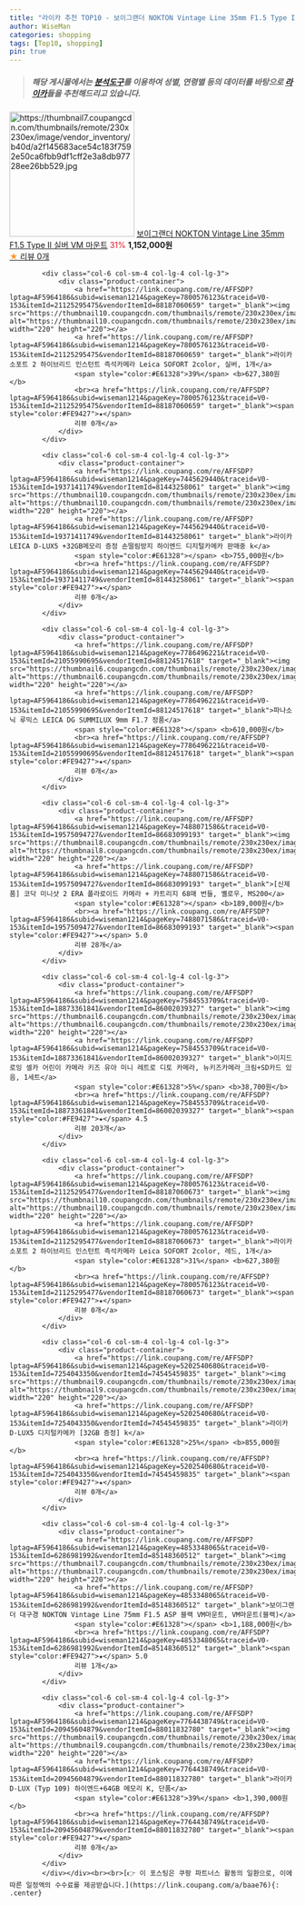```yaml
---
title: "라이카 추천 TOP10 - 보이그랜더 NOKTON Vintage Line 35mm F1.5 Type II 실버 VM 마운트"
author: WiseMan
categories: shopping
tags: [Top10, shopping]
pin: true
---
```


> ##### 해당 게시물에서는 [**분석도구**](https://itemscout.io/)를 이용하여 **성별**, **연령별** 등의 데이터를 바탕으로 [**라이카**](https://link.coupang.com/a/baae76)들을 추천해드리고 있습니다.
<div class="container"><div class="row">
            <div class="col-6 col-sm-4 col-lg-4 col-lg-3">
                <div class="product-container">
                    <a href="https://link.coupang.com/re/AFFSDP?lptag=AF5964186&subid=wiseman1214&pageKey=7360861873&traceid=V0-153&itemId=18963730996&vendorItemId=87020953517" target="_blank"><img src="https://thumbnail7.coupangcdn.com/thumbnails/remote/230x230ex/image/vendor_inventory/b40d/a2f145683ace54c183f7592e50ca6fbb9df1cff2e3a8db97728ee26bb529.jpg" alt="https://thumbnail7.coupangcdn.com/thumbnails/remote/230x230ex/image/vendor_inventory/b40d/a2f145683ace54c183f7592e50ca6fbb9df1cff2e3a8db97728ee26bb529.jpg" width="220" height="220"></a>
                    <a href="https://link.coupang.com/re/AFFSDP?lptag=AF5964186&subid=wiseman1214&pageKey=7360861873&traceid=V0-153&itemId=18963730996&vendorItemId=87020953517" target="_blank">보이그랜더 NOKTON Vintage Line 35mm F1.5 Type II 실버 VM 마운트</a>
                    <span style="color:#E61328">31%</span> <b>1,152,000원</b>
                    <br><a href="https://link.coupang.com/re/AFFSDP?lptag=AF5964186&subid=wiseman1214&pageKey=7360861873&traceid=V0-153&itemId=18963730996&vendorItemId=87020953517" target="_blank"><span style="color:#FE9427">★</span> 
                    리뷰 0개</a>
                </div>
            </div>
            
            <div class="col-6 col-sm-4 col-lg-4 col-lg-3">
                <div class="product-container">
                    <a href="https://link.coupang.com/re/AFFSDP?lptag=AF5964186&subid=wiseman1214&pageKey=7800576123&traceid=V0-153&itemId=21125295475&vendorItemId=88187060659" target="_blank"><img src="https://thumbnail10.coupangcdn.com/thumbnails/remote/230x230ex/image/vendor_inventory/0fbc/930e584d179fed5f5140dbc2dfac16f5e04090e2c5ebb49449613030a20b.jpg" alt="https://thumbnail10.coupangcdn.com/thumbnails/remote/230x230ex/image/vendor_inventory/0fbc/930e584d179fed5f5140dbc2dfac16f5e04090e2c5ebb49449613030a20b.jpg" width="220" height="220"></a>
                    <a href="https://link.coupang.com/re/AFFSDP?lptag=AF5964186&subid=wiseman1214&pageKey=7800576123&traceid=V0-153&itemId=21125295475&vendorItemId=88187060659" target="_blank">라이카 소포트 2 하이브리드 인스턴트 즉석카메라 Leica SOFORT 2color, 실버, 1개</a>
                    <span style="color:#E61328">39%</span> <b>627,380원</b>
                    <br><a href="https://link.coupang.com/re/AFFSDP?lptag=AF5964186&subid=wiseman1214&pageKey=7800576123&traceid=V0-153&itemId=21125295475&vendorItemId=88187060659" target="_blank"><span style="color:#FE9427">★</span> 
                    리뷰 0개</a>
                </div>
            </div>
            
            <div class="col-6 col-sm-4 col-lg-4 col-lg-3">
                <div class="product-container">
                    <a href="https://link.coupang.com/re/AFFSDP?lptag=AF5964186&subid=wiseman1214&pageKey=7445629440&traceid=V0-153&itemId=19371411749&vendorItemId=81443258061" target="_blank"><img src="https://thumbnail10.coupangcdn.com/thumbnails/remote/230x230ex/image/vendor_inventory/ec1c/3bbf134b6b3c0b7b2ff5831d554ea42a78d560aeb286d598ca09d2e353f6.jpeg" alt="https://thumbnail10.coupangcdn.com/thumbnails/remote/230x230ex/image/vendor_inventory/ec1c/3bbf134b6b3c0b7b2ff5831d554ea42a78d560aeb286d598ca09d2e353f6.jpeg" width="220" height="220"></a>
                    <a href="https://link.coupang.com/re/AFFSDP?lptag=AF5964186&subid=wiseman1214&pageKey=7445629440&traceid=V0-153&itemId=19371411749&vendorItemId=81443258061" target="_blank">라이카 LEICA D-LUX5 +32GB메모리 증정 손떨림방지 하이엔드 디지털카메카 판매중 k</a>
                    <span style="color:#E61328"></span> <b>755,000원</b>
                    <br><a href="https://link.coupang.com/re/AFFSDP?lptag=AF5964186&subid=wiseman1214&pageKey=7445629440&traceid=V0-153&itemId=19371411749&vendorItemId=81443258061" target="_blank"><span style="color:#FE9427">★</span> 
                    리뷰 0개</a>
                </div>
            </div>
            
            <div class="col-6 col-sm-4 col-lg-4 col-lg-3">
                <div class="product-container">
                    <a href="https://link.coupang.com/re/AFFSDP?lptag=AF5964186&subid=wiseman1214&pageKey=7786496221&traceid=V0-153&itemId=21055990695&vendorItemId=88124517618" target="_blank"><img src="https://thumbnail6.coupangcdn.com/thumbnails/remote/230x230ex/image/vendor_inventory/2679/0d28b61f2469408cfe75fb8e2f08a16efe3503371d5702d2d71f582c7440.jpg" alt="https://thumbnail6.coupangcdn.com/thumbnails/remote/230x230ex/image/vendor_inventory/2679/0d28b61f2469408cfe75fb8e2f08a16efe3503371d5702d2d71f582c7440.jpg" width="220" height="220"></a>
                    <a href="https://link.coupang.com/re/AFFSDP?lptag=AF5964186&subid=wiseman1214&pageKey=7786496221&traceid=V0-153&itemId=21055990695&vendorItemId=88124517618" target="_blank">파나소닉 루믹스 LEICA DG SUMMILUX 9mm F1.7 정품</a>
                    <span style="color:#E61328"></span> <b>610,000원</b>
                    <br><a href="https://link.coupang.com/re/AFFSDP?lptag=AF5964186&subid=wiseman1214&pageKey=7786496221&traceid=V0-153&itemId=21055990695&vendorItemId=88124517618" target="_blank"><span style="color:#FE9427">★</span> 
                    리뷰 0개</a>
                </div>
            </div>
            
            <div class="col-6 col-sm-4 col-lg-4 col-lg-3">
                <div class="product-container">
                    <a href="https://link.coupang.com/re/AFFSDP?lptag=AF5964186&subid=wiseman1214&pageKey=7488071586&traceid=V0-153&itemId=19575094727&vendorItemId=86683099193" target="_blank"><img src="https://thumbnail8.coupangcdn.com/thumbnails/remote/230x230ex/image/vendor_inventory/7a61/58a14ac4ad315c254c49a09abc3f62db5ab473267f8b99633669932a656f.png" alt="https://thumbnail8.coupangcdn.com/thumbnails/remote/230x230ex/image/vendor_inventory/7a61/58a14ac4ad315c254c49a09abc3f62db5ab473267f8b99633669932a656f.png" width="220" height="220"></a>
                    <a href="https://link.coupang.com/re/AFFSDP?lptag=AF5964186&subid=wiseman1214&pageKey=7488071586&traceid=V0-153&itemId=19575094727&vendorItemId=86683099193" target="_blank">[신제품] 코닥 미니샷 2 ERA 폴라로이드 카메라 + 카트리지 68매 번들, 옐로우, MS200</a>
                    <span style="color:#E61328"></span> <b>189,000원</b>
                    <br><a href="https://link.coupang.com/re/AFFSDP?lptag=AF5964186&subid=wiseman1214&pageKey=7488071586&traceid=V0-153&itemId=19575094727&vendorItemId=86683099193" target="_blank"><span style="color:#FE9427">★</span> 5.0
                    리뷰 28개</a>
                </div>
            </div>
            
            <div class="col-6 col-sm-4 col-lg-4 col-lg-3">
                <div class="product-container">
                    <a href="https://link.coupang.com/re/AFFSDP?lptag=AF5964186&subid=wiseman1214&pageKey=7584553709&traceid=V0-153&itemId=18873361841&vendorItemId=86002039327" target="_blank"><img src="https://thumbnail6.coupangcdn.com/thumbnails/remote/230x230ex/image/vendor_inventory/52af/3936ad48aa88494483bccb96d7edab7389784cc895ebc9198c0667e67241.jpg" alt="https://thumbnail6.coupangcdn.com/thumbnails/remote/230x230ex/image/vendor_inventory/52af/3936ad48aa88494483bccb96d7edab7389784cc895ebc9198c0667e67241.jpg" width="220" height="220"></a>
                    <a href="https://link.coupang.com/re/AFFSDP?lptag=AF5964186&subid=wiseman1214&pageKey=7584553709&traceid=V0-153&itemId=18873361841&vendorItemId=86002039327" target="_blank">이지드로잉 셀카 어린이 카메라 키즈 유아 미니 레트로 디토 카메라, 뉴키즈카메라_크림+SD카드 있음, 1세트</a>
                    <span style="color:#E61328">5%</span> <b>38,700원</b>
                    <br><a href="https://link.coupang.com/re/AFFSDP?lptag=AF5964186&subid=wiseman1214&pageKey=7584553709&traceid=V0-153&itemId=18873361841&vendorItemId=86002039327" target="_blank"><span style="color:#FE9427">★</span> 4.5
                    리뷰 203개</a>
                </div>
            </div>
            
            <div class="col-6 col-sm-4 col-lg-4 col-lg-3">
                <div class="product-container">
                    <a href="https://link.coupang.com/re/AFFSDP?lptag=AF5964186&subid=wiseman1214&pageKey=7800576123&traceid=V0-153&itemId=21125295477&vendorItemId=88187060673" target="_blank"><img src="https://thumbnail10.coupangcdn.com/thumbnails/remote/230x230ex/image/vendor_inventory/0fbc/930e584d179fed5f5140dbc2dfac16f5e04090e2c5ebb49449613030a20b.jpg" alt="https://thumbnail10.coupangcdn.com/thumbnails/remote/230x230ex/image/vendor_inventory/0fbc/930e584d179fed5f5140dbc2dfac16f5e04090e2c5ebb49449613030a20b.jpg" width="220" height="220"></a>
                    <a href="https://link.coupang.com/re/AFFSDP?lptag=AF5964186&subid=wiseman1214&pageKey=7800576123&traceid=V0-153&itemId=21125295477&vendorItemId=88187060673" target="_blank">라이카 소포트 2 하이브리드 인스턴트 즉석카메라 Leica SOFORT 2color, 레드, 1개</a>
                    <span style="color:#E61328">31%</span> <b>627,380원</b>
                    <br><a href="https://link.coupang.com/re/AFFSDP?lptag=AF5964186&subid=wiseman1214&pageKey=7800576123&traceid=V0-153&itemId=21125295477&vendorItemId=88187060673" target="_blank"><span style="color:#FE9427">★</span> 
                    리뷰 0개</a>
                </div>
            </div>
            
            <div class="col-6 col-sm-4 col-lg-4 col-lg-3">
                <div class="product-container">
                    <a href="https://link.coupang.com/re/AFFSDP?lptag=AF5964186&subid=wiseman1214&pageKey=5202540680&traceid=V0-153&itemId=7254043350&vendorItemId=74545459835" target="_blank"><img src="https://thumbnail9.coupangcdn.com/thumbnails/remote/230x230ex/image/vendor_inventory/210f/41c34a74b611e966a0e36d9d9024337154e891ae596d3524104f42d07d57.jpeg" alt="https://thumbnail9.coupangcdn.com/thumbnails/remote/230x230ex/image/vendor_inventory/210f/41c34a74b611e966a0e36d9d9024337154e891ae596d3524104f42d07d57.jpeg" width="220" height="220"></a>
                    <a href="https://link.coupang.com/re/AFFSDP?lptag=AF5964186&subid=wiseman1214&pageKey=5202540680&traceid=V0-153&itemId=7254043350&vendorItemId=74545459835" target="_blank">라이카 D-LUX5 디지털카메카 [32GB 증정] k</a>
                    <span style="color:#E61328">25%</span> <b>855,000원</b>
                    <br><a href="https://link.coupang.com/re/AFFSDP?lptag=AF5964186&subid=wiseman1214&pageKey=5202540680&traceid=V0-153&itemId=7254043350&vendorItemId=74545459835" target="_blank"><span style="color:#FE9427">★</span> 
                    리뷰 0개</a>
                </div>
            </div>
            
            <div class="col-6 col-sm-4 col-lg-4 col-lg-3">
                <div class="product-container">
                    <a href="https://link.coupang.com/re/AFFSDP?lptag=AF5964186&subid=wiseman1214&pageKey=4853348065&traceid=V0-153&itemId=6286981992&vendorItemId=85148360512" target="_blank"><img src="https://thumbnail7.coupangcdn.com/thumbnails/remote/230x230ex/image/vendor_inventory/c8db/e3c78297032ab52d14a06d3ab93a2b32fdb47d1d3ab3a1ace314c16bc883.jpg" alt="https://thumbnail7.coupangcdn.com/thumbnails/remote/230x230ex/image/vendor_inventory/c8db/e3c78297032ab52d14a06d3ab93a2b32fdb47d1d3ab3a1ace314c16bc883.jpg" width="220" height="220"></a>
                    <a href="https://link.coupang.com/re/AFFSDP?lptag=AF5964186&subid=wiseman1214&pageKey=4853348065&traceid=V0-153&itemId=6286981992&vendorItemId=85148360512" target="_blank">보이그랜더 대구경 NOKTON Vintage Line 75mm F1.5 ASP 블랙 VM마운트, VM마운트(블랙)</a>
                    <span style="color:#E61328"></span> <b>1,188,000원</b>
                    <br><a href="https://link.coupang.com/re/AFFSDP?lptag=AF5964186&subid=wiseman1214&pageKey=4853348065&traceid=V0-153&itemId=6286981992&vendorItemId=85148360512" target="_blank"><span style="color:#FE9427">★</span> 5.0
                    리뷰 1개</a>
                </div>
            </div>
            
            <div class="col-6 col-sm-4 col-lg-4 col-lg-3">
                <div class="product-container">
                    <a href="https://link.coupang.com/re/AFFSDP?lptag=AF5964186&subid=wiseman1214&pageKey=7764438749&traceid=V0-153&itemId=20945604879&vendorItemId=88011832780" target="_blank"><img src="https://thumbnail9.coupangcdn.com/thumbnails/remote/230x230ex/image/vendor_inventory/93b4/a6a9589436ce9faba5ec980c30d80524cb5692ee5fa5cee407fbb59e42c9.jpg" alt="https://thumbnail9.coupangcdn.com/thumbnails/remote/230x230ex/image/vendor_inventory/93b4/a6a9589436ce9faba5ec980c30d80524cb5692ee5fa5cee407fbb59e42c9.jpg" width="220" height="220"></a>
                    <a href="https://link.coupang.com/re/AFFSDP?lptag=AF5964186&subid=wiseman1214&pageKey=7764438749&traceid=V0-153&itemId=20945604879&vendorItemId=88011832780" target="_blank">라이카 D-LUX (Typ 109) 하이엔드+64GB 메모리 K, 단품</a>
                    <span style="color:#E61328">39%</span> <b>1,390,000원</b>
                    <br><a href="https://link.coupang.com/re/AFFSDP?lptag=AF5964186&subid=wiseman1214&pageKey=7764438749&traceid=V0-153&itemId=20945604879&vendorItemId=88011832780" target="_blank"><span style="color:#FE9427">★</span> 
                    리뷰 0개</a>
                </div>
            </div>
            </div></div><br><br>[👉 이 포스팅은 쿠팡 파트너스 활동의 일환으로, 이에 따른 일정액의 수수료를 제공받습니다.](https://link.coupang.com/a/baae76){: .center}